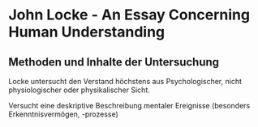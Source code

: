 # John Locke - An Essay Concerning Human Understanding

## Methoden und Inhalte der Untersuchung


Locke untersucht den Verstand höchstens aus Psychologischer, nicht physiologischer oder physikalischer Sicht.

Versucht eine deskriptive Beschreibung mentaler Ereignisse (besonders Erkenntnisvermögen, -prozesse)
